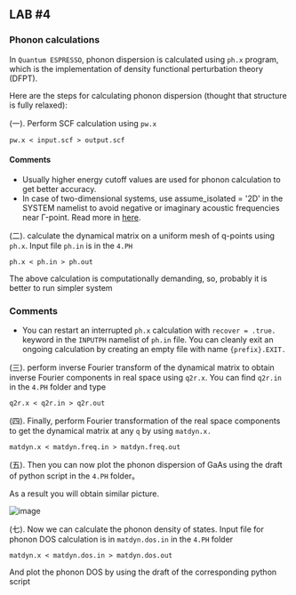 ## **LAB #4**
### **Phonon calculations**
In `Quantum ESPRESSO`, phonon dispersion is calculated using `ph.x` program, which is the implementation of density functional perturbation theory (DFPT).

Here are the steps for calculating phonon dispersion (thought that structure is fully relaxed):

(一). Perform SCF calculation using `pw.x`
```
pw.x < input.scf > output.scf
```
#### Comments
* Usually higher energy cutoff values are used for phonon calculation to get better accuracy.
* In case of two-dimensional systems, use assume_isolated = '2D' in the SYSTEM namelist to avoid negative or imaginary acoustic frequencies near Γ-point. Read more in [here](https://doi.org/10.1103/PhysRevB.96.075448).

(二). calculate the dynamical matrix on a uniform mesh of q-points using `ph.x`. Input file `ph.in` is in the `4.PH`
```
ph.x < ph.in > ph.out
```
The above calculation is computationally demanding, so, probably it is better to run simpler system

### Comments
* You can restart an interrupted `ph.x` calculation with `recover = .true.` keyword in the `INPUTPH` namelist of `ph.in` file. You can cleanly exit an ongoing calculation by creating an empty file with name `{prefix}.EXIT.`

(三). perform inverse Fourier transform of the dynamical matrix to obtain inverse Fourier components in real space using `q2r.x`. You can find `q2r.in` in the `4.PH` folder and type
```
q2r.x < q2r.in > q2r.out
```
(四). Finally, perform Fourier transformation of the real space components to get the dynamical matrix at any `q` by using `matdyn.x.`
```
matdyn.x < matdyn.freq.in > matdyn.freq.out
```

(五). Then you can now plot the phonon dispersion of GaAs using the draft of python script in the `4.PH` folder。

As a result you will obtain similar picture.

![image](https://github.com/user-attachments/assets/7b1ac319-2787-4491-b451-4e3e60c9b15b)


(七). Now we can calculate the phonon density of states. Input file for phonon DOS calculation is in `matdyn.dos.in` in the `4.PH` folder
```
matdyn.x < matdyn.dos.in > matdyn.dos.out
```
And plot the phonon DOS by using the draft of the corresponding python script 

